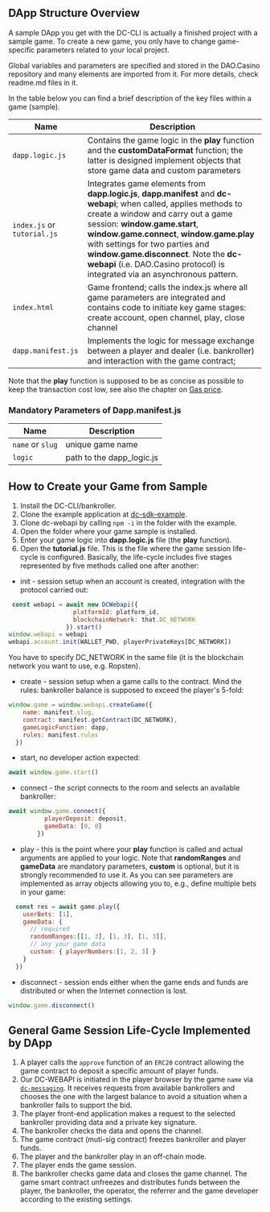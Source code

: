 
## DApp Structure Overview
A sample DApp you get with the DC-CLI is actually a finished project with a sample game. To create a new game, you only have to change game-specific parameters related to your local project. 

Global variables and parameters are specified and stored in the DAO.Casino repository and many elements are imported from it. For more details, check readme.md files in it. 

In the table below you can find a brief description of the key files within a game (sample). 

| **Name**                                 | **Description**                          |
| ---------------------------------------- | ---------------------------------------- |
| `dapp.logic.js`                          | Contains the game logic in the **play** function and the **customDataFormat** function; the latter is designed implement objects that store game data and custom parameters|
| `index.js` or `tutorial.js` | Integrates game elements from **dapp.logic.js**, **dapp.manifest** and **dc-webapi**; when called, applies methods to create a window and carry out a game session: **window.game.start**, **window.game.connect**, **window.game.play** with settings for two parties and **window.game.disconnect**. Note the **dc-webapi** (i.e. DAO.Casino protocol) is integrated via an asynchronous pattern. |
| `index.html`                             | Game frontend; calls the index.js where all game parameters are integrated and contains code to initiate key game stages: create account, open channel, play, close channel |
| `dapp.manifest.js`                       | Implements the logic for message exchange between a player and dealer (i.e. bankroller) and interaction with the game contract;|


Note that the **play** function is supposed to be as concise as possible to keep the transaction cost low, see also the chapter on [Gas price](2.7.%20Notes%20on%20Transaction%20Pricing.md).
### Mandatory Parameters of Dapp.manifest.js

| **Name** | **Description**           |
| -------- | ------------------------- |
| `name` or `slug`  | unique game name          |
| `logic`  | path to the dapp_logic.js |

## How to Create your Game from Sample

1. Install the DC-CLI/bankroller.
2. Clone the example application at [dc-sdk-example](https://github.com/DaoCasino/dc-sdk-example).
3. Clone dc-webapi by calling `npm -i` in the folder with the example.
4. Open the folder where your game sample is installed.
5. Enter your game logic into **dapp.logic.js** file (the **play** function). 
5. Open the **tutorial.js** file. 
This is the file where the game session life-cyсle is configured. Basically, the life-cycle includes five stages represented by five methods called one after another:  
- init - session setup when an account is created, integration with the protocol carried out:  
```javascript
 const webapi = await new DCWebapi({
                  platformId: platform_id,
                  blockchainNetwork: that.DC_NETWORK
                }).start()
window.webapi = webapi
webapi.account.init(WALLET_PWD, playerPrivateKeys[DC_NETWORK]) 
```  
You have to specify DC_NETWORK in the same file (it is the blockchain network you want to use, e.g. Ropsten).  
- create - session setup when a game calls to the contract.  Mind the rules: bankroller balance is supposed to exceed the player's 5-fold:  
```javascript
window.game = window.webapi.createGame({ 
    name: manifest.slug, 
    contract: manifest.getContract(DC_NETWORK), 
    gameLogicFunction: dapp, 
    rules: manifest.rules 
  })
```
- start, no developer action expected:
```javascript
await window.game.start()
```
- connect - the script connects to the room and selects an available bankroller: 
```javascript
await window.game.connect({ 
          playerDeposit: deposit, 
          gameData: [0, 0] 
        }) 
 ```
- play - this is the point where your **play** function is called and actual arguments are applied to your logic. Note that **randomRanges** and **gameData** are mandatory parameters, **custom** is optional, but it is strongly recommended to use it. As you can see parameters are implemented as array objects allowing you to, e.g., define multiple bets in your game:
```javascript
  const res = await game.play({
    userBets: [1],
    gameData: {
      // required
      randomRanges:[[1, 3], [1, 3], [1, 3]],
      // any your game data
      custom: { playerNumbers:[1, 2, 3] }
    }
  })
 ```
- disconnect - session ends either when  the game ends and funds are distributed or when the Internet connection is lost. 
```javascript
window.game.disconnect()
```

## General Game  Session Life-Cycle Implemented by DApp

1. A player calls the `approve` function of an `ERC20` contract allowing the game contract to deposit a specific amount of player funds.
2. Our DC-WEBAPI is initiated in the player browser by the game `name` via [`dc-messaging`](https://github.com/DaoCasino/dc-messaging). It receives requests from available bankrollers and chooses the one with the largest balance to avoid a situation when a bankroller fails to support the  bid.
3. The player front-end application makes a request to the selected bankroller providing data and a private key signature.
4. The  bankroller checks the data and opens the channel.
5. The game contract (muti-sig contract) freezes bankroller and player funds.
6. The player and the bankroller play in an off-chain mode.
7. The player ends the game session.
8. The bankroller checks game data and closes the game channel. The game smart contract unfreezes and distributes funds between the player, the bankroller, the operator, the referrer and the game developer  according to the existing settings.
